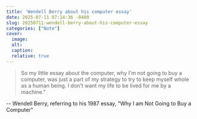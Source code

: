 ```yaml
---
title: 'Wendell Berry about his computer essay'
date: 2025-07-11 07:14:36 -0400
slug: 20250711-wendell-berry-about-his-computer-essay
categories: ["Note"]
cover: 
  image: 
  alt: 
  caption: 
  relative: true
---
```


> So my little essay about the computer, why I'm not going to buy a computer, was just a part of my strategy to try to keep myself whole as a human being. I don't want my life to be lived for me by a machine." 

-- Wendell Berry, referring to his 1987 essay, "Why I am Not Going to Buy a Computer"
